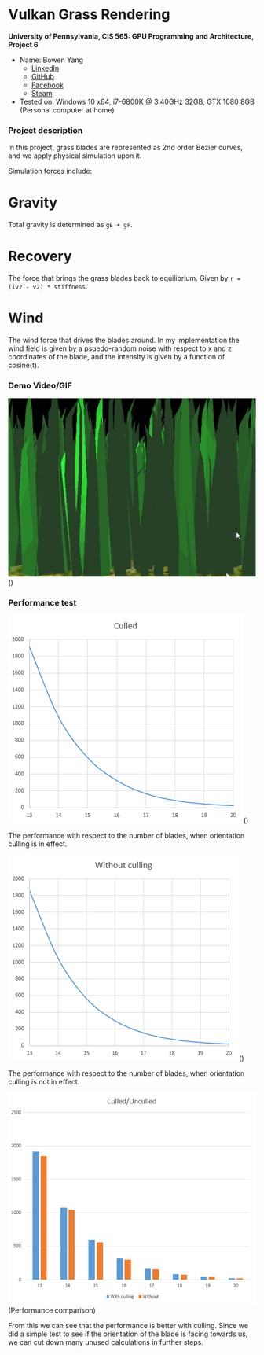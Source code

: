 Vulkan Grass Rendering
======================

**University of Pennsylvania, CIS 565: GPU Programming and Architecture, Project 6**

* Name: Bowen Yang
  * [LinkedIn](https://www.linkedin.com/in/%E5%8D%9A%E6%96%87-%E6%9D%A8-83bba6148)
  * [GitHub](https://github.com/Grillnov)
  * [Facebook](https://www.facebook.com/yang.bowen.7399)
  * [Steam](https://steamcommunity.com/id/grillnov)
* Tested on: Windows 10 x64, i7-6800K @ 3.40GHz 32GB, GTX 1080 8GB (Personal computer at home)

### Project description

In this project, grass blades are represented as 2nd order Bezier curves, and we apply physical simulation upon it.

Simulation forces include:

# Gravity
Total gravity is determined as ```gE + gF```.
# Recovery
The force that brings the grass blades back to equilibrium. Given by ```r = (iv2 - v2) * stiffness```.
# Wind
The wind force that drives the blades around. In my implementation the wind field is given by a psuedo-random noise with respect to x and z coordinates of the blade, and the intensity is given by a function of cosine(t). 

### Demo Video/GIF
![](showcase.gif)()

### Performance test

![](culled.png)()

The performance with respect to the number of blades, when orientation culling is in effect.

![](unculled.png)()

The performance with respect to the number of blades, when orientation culling is not in effect.

![](comparison.png)(Performance comparison)

From this we can see that the performance is better with culling. Since we did a simple test to see if the orientation of the blade is facing towards us, we can cut down many unused calculations in further steps.

